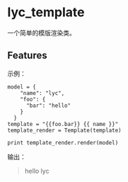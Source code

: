 # lyc_template
一个简单的模版渲染类。

## Features

示例：

```
model = {
    "name": "lyc",
    "foo": {
      "bar": "hello"
    }
  }
template = "{{foo.bar}} {{ name }}"
template_render = Template(template)

print template_render.render(model)
```

输出：
 > hello lyc
